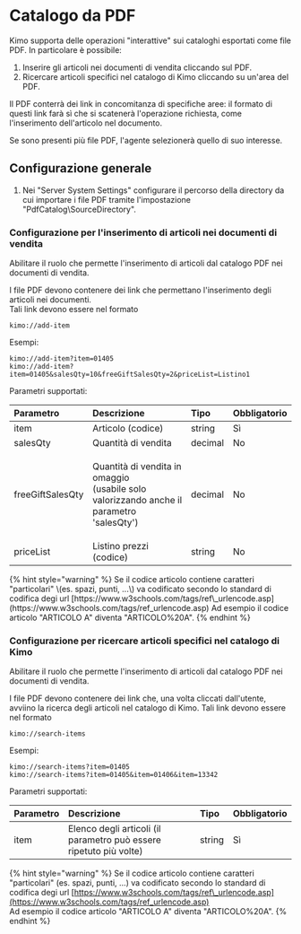 # Catalogo da PDF

Kimo supporta delle operazioni "interattive" sui cataloghi esportati come file PDF. In particolare è possibile:

1. Inserire gli articoli nei documenti di vendita cliccando sul PDF.
2. Ricercare articoli specifici nel catalogo di Kimo cliccando su un'area del PDF. 

Il PDF conterrà dei link in concomitanza di specifiche aree: il formato di questi link farà sì che si scatenerà l'operazione richiesta, come l'inserimento dell'articolo nel documento.

Se sono presenti più file PDF, l'agente selezionerà quello di suo interesse.

## Configurazione generale

1. Nei "Server System Settings" configurare il percorso della directory da cui importare i file PDF tramite l'impostazione "PdfCatalog\SourceDirectory". 

### Configurazione per l'inserimento di articoli nei documenti di vendita

Abilitare il ruolo che permette l'inserimento di articoli dal catalogo PDF nei documenti di vendita.

I file PDF devono contenere dei link che permettano l'inserimento degli articoli nei documenti.  
Tali link devono essere nel formato

```http
kimo://add-item
```

Esempi:

```http
kimo://add-item?item=01405
kimo://add-item?item=01405&salesQty=10&freeGiftSalesQty=2&priceList=Listino1
```

Parametri supportati:

<table>
  <thead>
    <tr>
      <th style="text-align:left">Parametro</th>
      <th style="text-align:left">Descrizione</th>
      <th style="text-align:left">Tipo</th>
      <th style="text-align:left">Obbligatorio</th>
    </tr>
  </thead>
  <tbody>
    <tr>
      <td style="text-align:left">item</td>
      <td style="text-align:left">Articolo (codice)</td>
      <td style="text-align:left">string</td>
      <td style="text-align:left">S&#xEC;</td>
    </tr>
    <tr>
      <td style="text-align:left">salesQty</td>
      <td style="text-align:left">Quantit&#xE0; di vendita</td>
      <td style="text-align:left">decimal</td>
      <td style="text-align:left">No</td>
    </tr>
    <tr>
      <td style="text-align:left">freeGiftSalesQty</td>
      <td style="text-align:left">
        <p>Quantit&#xE0; di vendita in omaggio
          <br />(usabile solo valorizzando anche il parametro &apos;salesQty&apos;)</p>
        <p></p>
      </td>
      <td style="text-align:left">decimal</td>
      <td style="text-align:left">No</td>
    </tr>
    <tr>
      <td style="text-align:left">priceList</td>
      <td style="text-align:left">Listino prezzi (codice)</td>
      <td style="text-align:left">string</td>
      <td style="text-align:left">No</td>
    </tr>
  </tbody>
</table>{% hint style="warning" %}
Se il codice articolo contiene caratteri "particolari" \(es. spazi, punti, ...\) va codificato secondo lo standard di codifica degi url [https://www.w3schools.com/tags/ref\_urlencode.asp](https://www.w3schools.com/tags/ref_urlencode.asp)  
Ad esempio il codice articolo "ARTICOLO A" diventa "ARTICOLO%20A".
{% endhint %}



### Configurazione per ricercare articoli specifici nel catalogo di Kimo

Abilitare il ruolo che permette l'inserimento di articoli dal catalogo PDF nei documenti di vendita.

I file PDF devono contenere dei link che, una volta cliccati dall'utente, avviino la ricerca degli articoli nel catalogo di Kimo. Tali link devono essere nel formato

```http
kimo://search-items
```

Esempi:

```http
kimo://search-items?item=01405
kimo://search-items?item=01405&item=01406&item=13342
```

Parametri supportati:

| Parametro | Descrizione | Tipo | Obbligatorio |
| :--- | :--- | :--- | :--- |
| item | Elenco degli articoli  \(il parametro può essere ripetuto più volte\) | string | Sì |

{% hint style="warning" %}
Se il codice articolo contiene caratteri "particolari" \(es. spazi, punti, ...\) va codificato secondo lo standard di codifica degi url [https://www.w3schools.com/tags/ref\_urlencode.asp](https://www.w3schools.com/tags/ref_urlencode.asp)  
Ad esempio il codice articolo "ARTICOLO A" diventa "ARTICOLO%20A".
{% endhint %}

